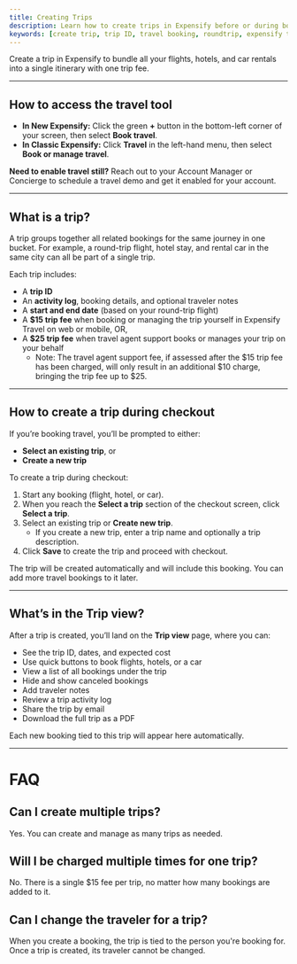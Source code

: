 ```yaml
---
title: Creating Trips
description: Learn how to create trips in Expensify before or during booking, and how to manage multiple travel components under one itinerary.
keywords: [create trip, trip ID, travel booking, roundtrip, expensify travel, classic, new expensify]
---
```


<div id="new-expensify" markdown="1">

Create a trip in Expensify to bundle all your flights, hotels, and car rentals into a single itinerary with one trip fee.

---

## How to access the travel tool

- **In New Expensify:** Click the green **+** button in the bottom-left corner of your screen, then select **Book travel**.
- **In Classic Expensify:** Click **Travel** in the left-hand menu, then select **Book or manage travel**.

**Need to enable travel still?** Reach out to your Account Manager or Concierge to schedule a travel demo and get it enabled for your account.

---

## What is a trip?

A trip groups together all related bookings for the same journey in one bucket. For example, a round-trip flight, hotel stay, and rental car in the same city can all be part of a single trip.

Each trip includes:
- A **trip ID**
- An **activity log**, booking details, and optional traveler notes
- A **start and end date** (based on your round-trip flight)
- A **$15 trip fee** when booking or managing the trip yourself in Expensify Travel on web or mobile, OR,
- A **$25 trip fee** when travel agent support books or manages your trip on your behalf
    - Note: The travel agent support fee, if assessed after the $15 trip fee has been charged, will only result in an additional $10 charge, bringing the trip fee up to $25.


---

## How to create a trip during checkout

If you’re booking travel, you’ll be prompted to either:
- **Select an existing trip**, or
- **Create a new trip**

To create a trip during checkout:
1. Start any booking (flight, hotel, or car).
2. When you reach the **Select a trip** section of the checkout screen, click **Select a trip**.
3. Select an existing trip or **Create new trip**.
    - If you create a new trip, enter a trip name and optionally a trip description.
4. Click **Save** to create the trip and proceed with checkout.

The trip will be created automatically and will include this booking. You can add more travel bookings to it later.

---

## What’s in the Trip view?

After a trip is created, you’ll land on the **Trip view** page, where you can:
- See the trip ID, dates, and expected cost
- Use quick buttons to book flights, hotels, or a car
- View a list of all bookings under the trip
- Hide and show canceled bookings
- Add traveler notes
- Review a trip activity log
- Share the trip by email
- Download the full trip as a PDF

Each new booking tied to this trip will appear here automatically.

---

# FAQ

## Can I create multiple trips?
Yes. You can create and manage as many trips as needed.

## Will I be charged multiple times for one trip?
No. There is a single $15 fee per trip, no matter how many bookings are added to it.

## Can I change the traveler for a trip?
When you create a booking, the trip is tied to the person you're booking for. Once a trip is created, its traveler cannot be changed.

</div>
